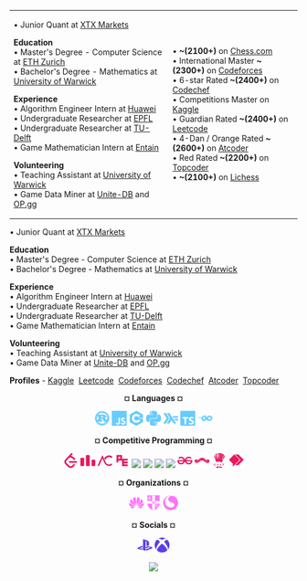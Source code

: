 <table border="0" style="width:100%">
 <tr>
    <td>

• Junior Quant at [XTX Markets](https://www.xtxmarkets.com/)            

**Education** <br>
• Master's Degree - Computer Science at [ETH Zurich](https://ethz.ch/en.html/)
<br>
• Bachelor's Degree - Mathematics at [University of Warwick](https://warwick.ac.uk/)

**Experience** <br>
• Algorithm Engineer Intern at [Huawei](https://www.huawei.com/en/)
<br>
• Undergraduate Researcher at [EPFL](https://www.epfl.ch/en/)
<br>
• Undergraduate Researcher at [TU-Delft](https://www.tudelft.nl/en/)
<br>
• Game Mathematician Intern at [Entain](https://entaingroup.com/)

**Volunteering** <br>
• Teaching Assistant at [University of Warwick](https://warwick.ac.uk/)
<br>
• Game Data Miner at [Unite-DB](https://unite-db.com/) and [OP.gg](https://www.op.gg/)
     
   <td>
 
• **~(2100+)** on [Chess.com]( https://www.topcoder.com/members/smartstudsai/)
<br>
• International Master **~(2300+)** on [Codeforces](https://codeforces.com/profile/smartstudsai/)
<br>
• 6-star Rated **~(2400+)** on [Codechef](https://www.codechef.com/users/smartstudsai/)
<br>
• Competitions Master on [Kaggle](https://www.kaggle.com/smartstudsai/)
<br>
• Guardian Rated **~(2400+)** on [Leetcode](https://leetcode.com/smartstudsai/)
<br>
• 4-Dan / Orange Rated **~(2600+)** on [Atcoder](https://atcoder.jp/users/smartstudsai/)
<br>
• Red Rated **~(2200+)** on [Topcoder]( https://www.topcoder.com/members/smartstudsai/) 
<br>
• **~(2100+)** on [Lichess]( https://www.topcoder.com/members/smartstudsai/) 
<br>

   </td>
  
  
 </tr>
</table>

• Junior Quant at [XTX Markets](https://www.xtxmarkets.com/)            

**Education** <br>
• Master's Degree - Computer Science at [ETH Zurich](https://ethz.ch/en.html/)
<br>
• Bachelor's Degree - Mathematics at [University of Warwick](https://warwick.ac.uk/)

**Experience** <br>
• Algorithm Engineer Intern at [Huawei](https://www.huawei.com/en/)
<br>
• Undergraduate Researcher at [EPFL](https://www.epfl.ch/en/)
<br>
• Undergraduate Researcher at [TU-Delft](https://www.tudelft.nl/en/)
<br>
• Game Mathematician Intern at [Entain](https://entaingroup.com/)

**Volunteering** <br>
• Teaching Assistant at [University of Warwick](https://warwick.ac.uk/)
<br>
• Game Data Miner at [Unite-DB](https://unite-db.com/) and [OP.gg](https://www.op.gg/)

**Profiles** - [Kaggle][kg]&nbsp; [Leetcode][lc]&nbsp; [Codeforces][cf]&nbsp; [Codechef][cc]&nbsp; [Atcoder][ac]&nbsp; [Topcoder][tc]

[kg]: https://www.kaggle.com/smartstudsai/
[lc]: https://leetcode.com/smartstudsai/
[cf]: https://codeforces.com/profile/smartstudsai/
[cc]: https://www.codechef.com/users/smartstudsai/
[ac]: https://atcoder.jp/users/smartstudsai/
[tc]: https://www.topcoder.com/members/smartstudsai/

<p align="center"> <b>¤ Languages ¤</b> </p>
<p align="center">
  <img height="26px" src="lang/lang-rust.svg">
  <img height="26px" src="lang/lang-javascript.svg">
  <img height="26px" src="lang/lang-cpp.svg">
  <img height="26px" src="lang/lang-python.svg">
  <img height="26px" src="lang/lang-haskell.svg">
  <img height="26px" src="lang/lang-typescript.svg">
  <img height="26px" src="lang/lang-golang.svg">
</p>
<!--
<p align="center"> <b>¤ Learning ¤</b> </p>
<p align="center">
  <img height="26px" src="lang/lang-csharp.svg">
</p>
  <img height="26px" src="lang/lang-erlang.svg">
  <img height="26px" src="lang/lang-perl.svg">
  <img height="26px" src="lang/lang-matlab.svg">
  <img height="26px" src="lang/lang-scala.svg">
  <img height="26px" src="lang/lang-r.svg">
  <img height="26px" src="lang/lang-swift.svg">
  <img height="26px" src="lang/lang-dart.svg">
  <img height="26px" src="lang/lang-kotlin.svg">
  <img height="26px" src="lang/lang-julia.svg">
  <img height="26px" src="lang/lang-java.svg">
  <img height="26px" src="lang/lang-elm.svg">
  <img height="26px" src="lang/lang-clojure.svg">
  <img height="26px" src="lang/lang-elixir.svg">
  <img height="26px" src="lang/lang-fsharp.svg">
-->
<p align="center"> <b>¤ Competitive Programming ¤</b> </p>
<p align="center">
  <img height="26px" src="cp/cp-leetcode.svg">
  <img height="26px" src="cp/cp-codeforces.svg">
  <img height="26px" src="cp/cp-atcoder.svg">
  <img height="26px" src="cp/cp-projecteuler.svg">
  <img height="26px" src="cp/cp-kattisOJ.svg">
  <img height="26px" src="cp/cp-hackerrank.svg">
  <img height="26px" src="cp/cp-codingninjas.svg">
  <img height="26px" src="cp/cp-sphereOJ.svg">
  <img height="26px" src="cp/cp-geeksforgeeks.svg">
  <img height="26px" src="cp/cp-topcoder.svg">
  <img height="26px" src="cp/cp-codechef.svg">
  <img height="26px" src="cp/cp-binarysearch.svg">
</p>

<p align="center"> <b>¤ Organizations ¤</b> </p>

<p align="center">
  <img height="26px" src="org/org-huawei.svg">
  <img height="26px" src="org/org-lboro.svg">
  <img height="26px" src="org/org-commscope.svg">
</p>


<p align="center"> <b>¤ Socials ¤</b> </p>
<p align="center">
  <img height="26px" src="soc/soc-playstation.svg">
  <img height="26px" src="soc/soc-xbox.svg">
</p>
<!--
  <img height="26px" src="soc/soc-youtube.svg">
  <img height="26px" src="soc/soc-kaggle.svg">
  <img height="26px" src="soc/soc-xbox.svg">
  <img height="26px" src="soc/soc-.svg">
  <img height="26px" src="soc/soc-lichess.svg">
  <img height="26px" src="soc/soc-.svg">
  <img height="26px" src="soc/soc-playstation.svg">
  <img height="26px" src="soc/soc-medium.svg">
  <img height="26px" src="soc/soc-twitch.svg">
-->


<p align="center">
  <img height="52px" src="https://img.pokemondb.net/sprites/heartgold-soulsilver/shiny/snorlax.png">
</p>
